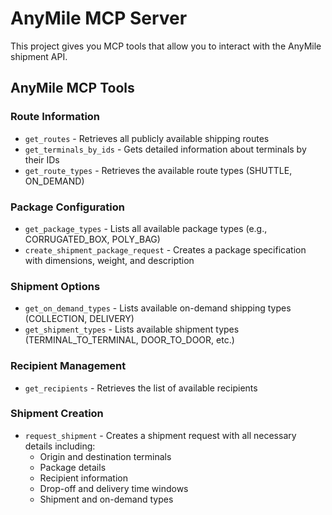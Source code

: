 # AnyMile MCP Server
This project gives you MCP tools that allow you to interact with the AnyMile shipment API.

## AnyMile MCP Tools

### Route Information
- `get_routes` - Retrieves all publicly available shipping routes
- `get_terminals_by_ids` - Gets detailed information about terminals by their IDs
- `get_route_types` - Retrieves the available route types (SHUTTLE, ON_DEMAND)

### Package Configuration
- `get_package_types` - Lists all available package types (e.g., CORRUGATED_BOX, POLY_BAG)
- `create_shipment_package_request` - Creates a package specification with dimensions, weight, and description

### Shipment Options
- `get_on_demand_types` - Lists available on-demand shipping types (COLLECTION, DELIVERY)
- `get_shipment_types` - Lists available shipment types (TERMINAL_TO_TERMINAL, DOOR_TO_DOOR, etc.)

### Recipient Management
- `get_recipients` - Retrieves the list of available recipients

### Shipment Creation
- `request_shipment` - Creates a shipment request with all necessary details including:
  - Origin and destination terminals
  - Package details
  - Recipient information
  - Drop-off and delivery time windows
  - Shipment and on-demand types